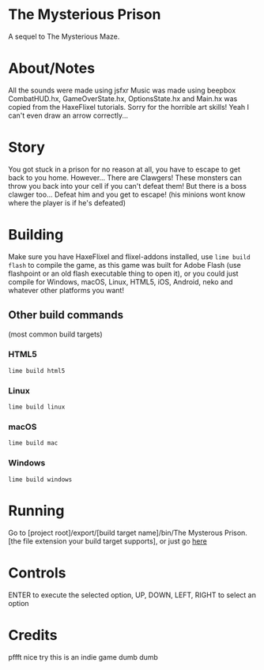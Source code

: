 # The Mysterious Prison
A sequel to The Mysterious Maze.
# About/Notes
All the sounds were made using jsfxr
Music was made using beepbox
CombatHUD.hx, GameOverState.hx, OptionsState.hx and Main.hx was copied from the HaxeFlixel tutorials.
Sorry for the horrible art skills! Yeah I can't even draw an arrow correctly...
# Story
You got stuck in a prison for no reason at all,
you have to escape to get back to you home. However...
There are Clawgers! These monsters can throw you back into your cell if you can't defeat them!
But there is a boss clawger too... Defeat him and you get to escape! (his minions wont know where the player is if he's defeated)
# Building
Make sure you have HaxeFlixel and flixel-addons installed,
use `lime build flash` to compile the game,
as this game was built for Adobe Flash (use flashpoint or an old flash executable thing to open it),
or you could just compile for Windows, macOS, Linux, HTML5, iOS, Android, neko and whatever other platforms you want!
## Other build commands
(most common build targets)
### HTML5
`lime build html5`
### Linux
`lime build linux`
### macOS
`lime build mac`
### Windows
`lime build windows`
# Running
Go to [project root]/export/[build target name]/bin/The Mysterous Prison.[the file extension your build target supports],
or just go [here](https://hdfsyu.itch.io/the-mysterious-prison)
# Controls
ENTER to execute the selected option,
UP, DOWN, LEFT, RIGHT to select an option
# Credits
pffft nice try this is an indie game dumb dumb
